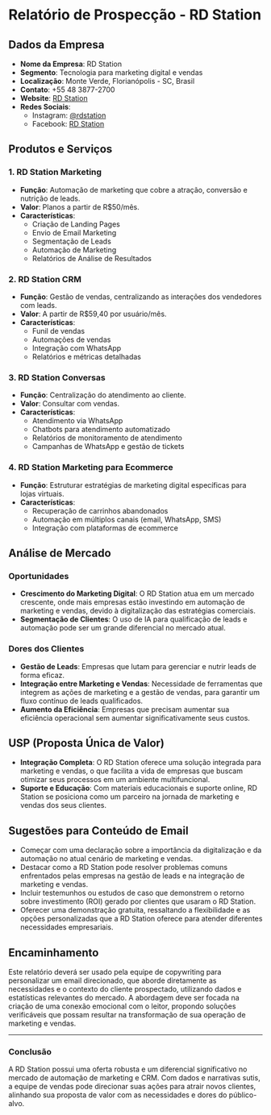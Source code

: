 # Relatório de Prospecção - RD Station

## Dados da Empresa
- **Nome da Empresa**: RD Station
- **Segmento**: Tecnologia para marketing digital e vendas
- **Localização**: Monte Verde, Florianópolis - SC, Brasil
- **Contato**: +55 48 3877-2700
- **Website**: [RD Station](https://www.rdstation.com)
- **Redes Sociais**:
  - Instagram: [@rdstation](https://www.instagram.com/rdstation)
  - Facebook: [RD Station](https://www.facebook.com/RDStation)

## Produtos e Serviços
### 1. RD Station Marketing
- **Função**: Automação de marketing que cobre a atração, conversão e nutrição de leads.
- **Valor**: Planos a partir de R$50/mês.
- **Características**:
  - Criação de Landing Pages
  - Envio de Email Marketing
  - Segmentação de Leads
  - Automação de Marketing
  - Relatórios de Análise de Resultados

### 2. RD Station CRM
- **Função**: Gestão de vendas, centralizando as interações dos vendedores com leads.
- **Valor**: A partir de R$59,40 por usuário/mês.
- **Características**:
  - Funil de vendas
  - Automações de vendas
  - Integração com WhatsApp
  - Relatórios e métricas detalhadas

### 3. RD Station Conversas
- **Função**: Centralização do atendimento ao cliente.
- **Valor**: Consultar com vendas.
- **Características**:
  - Atendimento via WhatsApp
  - Chatbots para atendimento automatizado
  - Relatórios de monitoramento de atendimento
  - Campanhas de WhatsApp e gestão de tickets

### 4. RD Station Marketing para Ecommerce
- **Função**: Estruturar estratégias de marketing digital específicas para lojas virtuais.
- **Características**:
  - Recuperação de carrinhos abandonados
  - Automação em múltiplos canais (email, WhatsApp, SMS)
  - Integração com plataformas de ecommerce

## Análise de Mercado
### Oportunidades
- **Crescimento do Marketing Digital**: O RD Station atua em um mercado crescente, onde mais empresas estão investindo em automação de marketing e vendas, devido à digitalização das estratégias comerciais.
- **Segmentação de Clientes**: O uso de IA para qualificação de leads e automação pode ser um grande diferencial no mercado atual.

### Dores dos Clientes
- **Gestão de Leads**: Empresas que lutam para gerenciar e nutrir leads de forma eficaz.
- **Integração entre Marketing e Vendas**: Necessidade de ferramentas que integrem as ações de marketing e a gestão de vendas, para garantir um fluxo contínuo de leads qualificados.
- **Aumento da Eficiência**: Empresas que precisam aumentar sua eficiência operacional sem aumentar significativamente seus custos.

## USP (Proposta Única de Valor)
- **Integração Completa**: O RD Station oferece uma solução integrada para marketing e vendas, o que facilita a vida de empresas que buscam otimizar seus processos em um ambiente multifuncional.
- **Suporte e Educação**: Com materiais educacionais e suporte online, RD Station se posiciona como um parceiro na jornada de marketing e vendas dos seus clientes.

## Sugestões para Conteúdo de Email
- Começar com uma declaração sobre a importância da digitalização e da automação no atual cenário de marketing e vendas.
- Destacar como a RD Station pode resolver problemas comuns enfrentados pelas empresas na gestão de leads e na integração de marketing e vendas.
- Incluir testemunhos ou estudos de caso que demonstrem o retorno sobre investimento (ROI) gerado por clientes que usaram o RD Station.
- Oferecer uma demonstração gratuita, ressaltando a flexibilidade e as opções personalizadas que a RD Station oferece para atender diferentes necessidades empresariais.

## Encaminhamento
Este relatório deverá ser usado pela equipe de copywriting para personalizar um email direcionado, que aborde diretamente as necessidades e o contexto do cliente prospectado, utilizando dados e estatísticas relevantes do mercado. A abordagem deve ser focada na criação de uma conexão emocional com o leitor, propondo soluções verificáveis que possam resultar na transformação de sua operação de marketing e vendas. 

---

### Conclusão
A RD Station possui uma oferta robusta e um diferencial significativo no mercado de automação de marketing e CRM. Com dados e narrativas sutis, a equipe de vendas pode direcionar suas ações para atrair novos clientes, alinhando sua proposta de valor com as necessidades e dores do público-alvo.